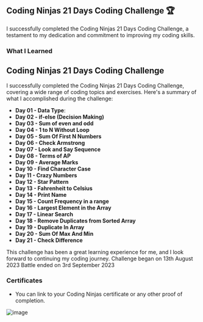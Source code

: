 ## Coding Ninjas 21 Days Coding Challenge 🏆

I successfully completed the Coding Ninjas 21 Days Coding Challenge, a testament to my dedication and commitment to improving my coding skills.

### What I Learned

## Coding Ninjas 21 Days Coding Challenge

I successfully completed the Coding Ninjas 21 Days Coding Challenge, covering a wide range of coding topics and exercises. Here's a summary of what I accomplished during the challenge:

- **Day 01 - Data Type**: 
- **Day 02 - if-else (Decision Making)**
- **Day 03 - Sum of even and odd**
- **Day 04 - 1 to N Without Loop**
- **Day 05 - Sum Of First N Numbers**
- **Day 06 - Check Armstrong**
- **Day 07 - Look and Say Sequence**
- **Day 08 - Terms of AP**
- **Day 09 - Average Marks**
- **Day 10 - Find Character Case**
- **Day 11 - Crazy Numbers**
- **Day 12 - Star Pattern**
- **Day 13 - Fahrenheit to Celsius**
- **Day 14 - Print Name**
- **Day 15 - Count Frequency in a range**
- **Day 16 - Largest Element in the Array**
- **Day 17 - Linear Search**
- **Day 18 - Remove Duplicates from Sorted Array**
- **Day 19 - Duplicate In Array**
- **Day 20 - Sum Of Max And Min**
- **Day 21 - Check Difference**

This challenge has been a great learning experience for me, and I look forward to continuing my coding journey.
Challenge began on 13th August 2023 Battle ended on 3rd September 2023

### Certificates

- You can link to your Coding Ninjas certificate or any other proof of completion.


![image](https://github.com/amishaaa0002/21-Days-Coding-Ninjas-Challenge/assets/107358756/44cb589a-d0c4-4950-a3e3-2fcdba323b3e)
